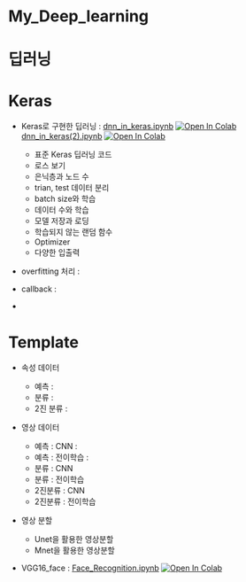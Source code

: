 # My_Deep_learning

# 딥러닝

# Keras 

- Keras로 구현한 딥러닝 : [dnn_in_keras.ipynb](../My_Deep_learning/Dnn_in_keras.ipynb) [![Open In Colab](https://colab.research.google.com/assets/colab-badge.svg)](https://colab.research.google.com/github/Philocreation/My_Deep_learning/blob/main/Dnn_in_keras.ipynb)[dnn_in_keras(2).ipynb](../My_Deep_learning/Dnn_in_keras(2).ipynb) [![Open In Colab](https://colab.research.google.com/assets/colab-badge.svg)](https://colab.research.google.com/github/Philocreation/My_Deep_learning/blob/main/DNN_in_keras(2).ipynb)
  - 표준 Keras 딥러닝 코드
  - 로스 보기
  - 은닉층과 노드 수
  - trian, test 데이터 분리
  - batch size와 학습
  - 데이터 수와 학습
  - 모델 저장과 로딩
  - 학습되지 않는 랜덤 함수
  - Optimizer
  - 다양한 입출력

- overfitting 처리 :
- callback :
- 
# Template 

- 속성 데이터 
  - 예측 : 
  - 분류 : 
  - 2진 분류 :   
- 영상 데이터 
  - 예측 : CNN :
  - 예측 : 전이학습 :
  - 분류 : CNN
  - 분류 : 전이학습 
  - 2진분류 : CNN
  - 2진분류 : 전이학습 
- 영상 분할
  - Unet을 활용한 영상분할 
  - Mnet을 활용한 영상분할 

- VGG16_face : [Face_Recognition.ipynb](../My_Deep_learning/Face_Recognition.ipynb) [![Open In Colab](https://colab.research.google.com/assets/colab-badge.svg)](https://colab.research.google.com/drive/16frRkP0wNxwAUgSBjeZwcxNMorHlV9Ab#scrollTo=NUCJ9XCASiNo)
